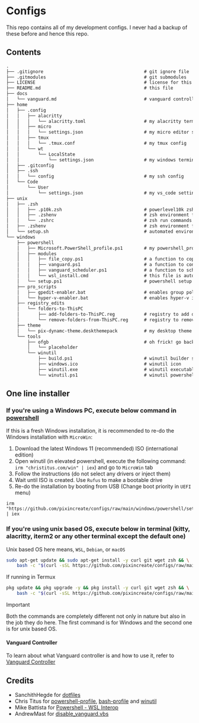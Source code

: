# Configs

This repo contains all of my development configs. I never had a backup of these before and hence this repo.

## Contents

```txt
.
├── .gitignore                                      # git ignore file
├── .gitmodules                                     # git submodules
├── LICENSE                                         # license for this repo
├── README.md                                       # this file
├── docs
│   └── vanguard.md                                 # vanguard controller documentation
├── home
│   ├── .config
│   │   ├── alacritty
│   │   │   └── alacritty.toml                      # my alacritty terminal settings
│   │   ├── micro
│   │   │   └── settings.json                       # my micro editor settings
│   │   ├── tmux
│   │   │   └── .tmux.conf                          # my tmux config
│   │   └── wt
│   │       └── LocalState
│   │           └── settings.json                   # my windows terminal settings
│   ├── .gitconfig
│   ├── .ssh
│   │   └── config                                  # my ssh config
│   └── Code
│       └── User
│           └── settings.json                       # my vs_code settings
├── unix
│   ├── .zsh
│   │   ├── .p10k.zsh                               # powerlevel10k zsh theme
│   │   ├── .zshenv                                 # zsh environment file
│   │   └── .zshrc                                  # zsh run commands file
│   ├── .zshenv                                     # zsh environment file that exposes.zsh directory
│   └── setup.sh                                    # automated environment setup that targets linux, android and mac
└── windows
    ├── powershell
    │   ├── Microsoft.PowerShell_profile.ps1        # my powershell_profile configuration
    │   ├── modules
    │   │   ├── file_copy.ps1                       # a function to copy contents, especially terminal configs
    │   │   ├── vanguard.ps1                        # a function to control vanguard execution
    │   │   ├── vanguard_scheduler.ps1              # a function to schedule the disabling vanguard execution
    │   │   └── wsl_install.cmd                     # this file is automatically run on restart to install Debian, deleted once installed
    │   └── setup.ps1                               # powershell setup script
    ├── pro_scripts
    │   ├── gpedit-enabler.bat                      # enables group policy editor in windows_home
    │   └── hyper-v-enabler.bat                     # enables hyper-v in windows_home
    ├── registry_edits
    │   └── folders-to-ThisPC
    │       ├── add-folders-to-ThisPC.reg           # registry to add default folders at the top of `ThisPC`
    │       └── remove-folders-from-ThisPC.reg      # registry to remove default folders from the top of `ThisPC`
    ├── theme
    │   └── pix-dynamc-theme.deskthemepack          # my desktop theme with added wallpaper
    └── tools
        ├── ofgb                                    # oh frick! go back! a tool to disable ads in windows, downloaded by setup.ps1
        │   └── placeholder
        └── winutil
            ├── build.ps1                           # winutil builder script
            ├── windows.ico                         # winutil icon
            ├── winutil.exe                         # winutil executable
            └── winutil.ps1                         # winutil powershell script

```

## One line installer

### If you're using a Windows PC, execute below command in [powershell](https://github.com/PowerShell/PowerShell)

If this is a fresh Windows installation, it is recommended to re-do the Windows installation with `MicroWin`:

1. Download the latest Windows 11 (recommended) ISO (international edition)
2. Open winutil (in elevated powershell, execute the following command: `irm "christitus.com/win" | iex`) and go to `MicroWin` tab
3. Follow the instructions (do not select any drivers or inject them)
4. Wait until ISO is created. Use `Rufus` to make a bootable drive
5. Re-do the installation by booting from USB (Change boot priority in `UEFI` menu)

```pwsh
irm "https://github.com/pixincreate/configs/raw/main/windows/powershell/setup.ps1" | iex
```

### If you're using unix based OS, execute below in terminal (kitty, alacritty, iterm2 or any other terminal except the default one)

Unix based OS here means, `WSL`, `Debian`, or `macOS`

```sh
sudo apt-get update && sudo apt-get install -y curl git wget zsh && \
    bash -c "$(curl -sSL https://github.com/pixincreate/configs/raw/main/unix/setup.sh)" -- --setup
```

If running in Termux

```sh
pkg update && pkg upgrade -y && pkg install -y curl git wget zsh && \
    bash -c "$(curl -sSL https://github.com/pixincreate/configs/raw/main/unix/setup.sh)" -- --setup

```

> [!IMPORTANT]
> Both the commands are completely different not only in nature but also in the job they do here.
> The first command is for Windows and the second one is for unix based OS.

#### Vanguard Controller

To learn about what Vanguard controller is and how to use it, refer to [Vanguard Controller](./docs/vanguard.md)

## Credits

- SanchithHegde for [dotfiles](https://github.com/SanchithHegde/dotfiles)
- Chris Titus for [powershell-profile](https://github.com/ChrisTitusTech/powershell-profile), [bash-profile](https://github.com/ChrisTitusTech/mybash) and [winutil](https://github.com/ChrisTitusTech/winutil)
- Mike Battista for [Powershell - WSL Interop](https://github.com/mikebattista/PowerShell-WSL-Interop)
- AndrewMast for [disable_vanguard.vbs](https://gist.github.com/AndrewMast/742ac7e07c37096017e907b0fd8ec7bb?permalink_comment_id=4616472#gistcomment-4616472)
